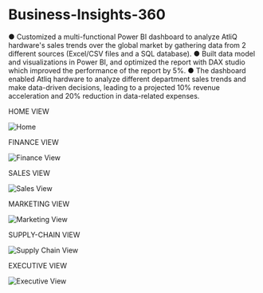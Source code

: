 # Business-Insights-360

●	Customized a multi-functional Power BI dashboard to analyze AtliQ hardware's sales trends over the global market by gathering data from 2 different sources (Excel/CSV files and a SQL database).
●	Built data model and visualizations in Power BI, and optimized the report with DAX studio which improved the performance of the report by 5%. 
●	The dashboard enabled Atliq hardware to analyze different department sales trends and make data-driven decisions, leading to a projected 10% revenue acceleration and 20% reduction in data-related expenses.

HOME VIEW

![Home](https://github.com/PriyanshuS-git/Business-Insights-360/assets/100298305/3a2e9651-3228-4102-8c8f-4c421360f1b8)

FINANCE VIEW

![Finance View](https://github.com/PriyanshuS-git/Business-Insights-360/assets/100298305/007f9025-ac46-4346-96a5-8c995a03f692)

SALES VIEW

![Sales View](https://github.com/PriyanshuS-git/Business-Insights-360/assets/100298305/6796565e-b91e-490f-9d3e-51e7cd764906)

MARKETING VIEW

![Marketing View](https://github.com/PriyanshuS-git/Business-Insights-360/assets/100298305/6caa0f70-8051-4353-b488-31421ee0365d)

SUPPLY-CHAIN VIEW

![Supply Chain View](https://github.com/PriyanshuS-git/Business-Insights-360/assets/100298305/12e37d9a-9ecb-4038-a1bd-4d27b6913110) 

EXECUTIVE VIEW 

![Executive View](https://github.com/PriyanshuS-git/Business-Insights-360/assets/100298305/0b715b4e-8294-48e2-ac18-d796bb8c88ea)





